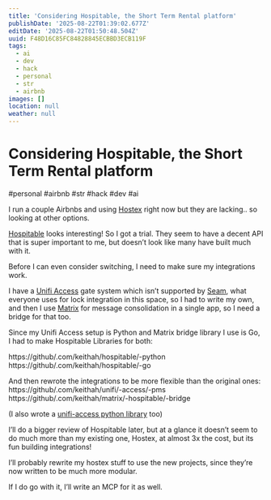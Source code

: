 ```yaml
---
title: 'Considering Hospitable, the Short Term Rental platform'
publishDate: '2025-08-22T01:39:02.677Z'
editDate: '2025-08-22T01:50:48.504Z'
uuid: F48D16C85FC84828845ECBBD3ECB119F
tags:
  - ai
  - dev
  - hack
  - personal
  - str
  - airbnb
images: []
location: null
weather: null
---
```

# Considering Hospitable, the Short Term Rental platform
#personal #airbnb #str #hack #dev #ai

I run a couple Airbnbs and using [Hostex](https://www.hostex.io/)  right now but they are lacking\.\. so looking at other options\.

[Hospitable](https://www.hospitable.com/)  looks interesting\! So I got a trial\. They seem to have a decent API that is super important to me, but doesn’t look like many have built much with it\.

Before I can even consider switching, I need to make sure my integrations work\.

I have a [Unifi Access](https://ui.com/door-access)  gate system which isn’t supported by [Seam](https://seam.co/), what everyone uses for lock integration in this space, so I had to write my own, and then I use [Matrix](https://www.matrix.org/)  for message consolidation in a single app, so I need a bridge for that too\.

Since my Unifi Access setup is Python and Matrix bridge library I use is Go, I had to make Hospitable Libraries for both:

https://github/.com/keithah/hospitable/-python
https://github/.com/keithah/hospitable/-go

And then rewrote the integrations to be more flexible than the original ones:
https://github/.com/keithah/unifi/-access/-pms
https://github/.com/keithah/matrix/-hospitable/-bridge

\(I also wrote a [unifi\-access python library](https://github.com/keithah/unifi-access-python) too\)

I’ll do a bigger review of Hospitable later, but at a glance it doesn’t seem to do much more than my existing one, Hostex, at almost 3x the cost, but its fun building integrations\!

I’ll probably rewrite my hostex stuff to use the new projects, since they’re now written to be much more modular\.

If I do go with it, I’ll write an MCP for it as well\.
